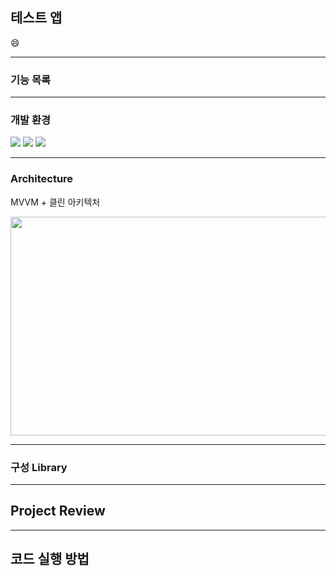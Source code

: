 
## 테스트 앱
:smile:

----

### 기능 목록

----

### 개발 환경   

<a href="https://https://developer.android.com/studio/intro?hl=ko"><img src="https://img.shields.io/badge/Android Studio-3DDC84?style=flat-square&logo=Android Studio&logoColor=white"/></a>
<a href="https://kotlinlang.org/docs/releases.html#release-details"><img src="https://img.shields.io/badge/Kotlin 1.6.21-7F52FF?style=flat-square&logo=Kotlin&logoColor=white"/></a>
<img src="https://img.shields.io/badge/Git-F05032?style=flat-square&logo=Git&logoColor=white"/>

----

### Architecture
MVVM + 클린 아키텍처

<img src="/architecture.png" width="600px" height="350px"></img><br/>

----

### 구성 Library


----

## Project Review

----

## 코드 실행 방법


